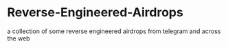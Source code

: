 # Reverse-Engineered-Airdrops
a collection of some reverse engineered airdrops from telegram and across the web
